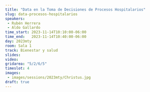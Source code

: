 ```yaml
---
title: "Data en la Toma de Decisiones de Procesos Hospitalarios"
slug: data-procesos-hospitalarios
speakers:
 - Rubén Herrera
 - Aldo Gallardo
time_start: 2023-11-14T10:10:00-06:00
time_end:   2023-11-14T10:40:00-06:00
day: 2023mty
room: Sala 1 
track: Bienestar y salud
slides: 
video: 
gridarea: "5/2/6/5"
timeslot: 4
images:
 - images/sessions/2023mty/Christus.jpg
draft: true
---
```



